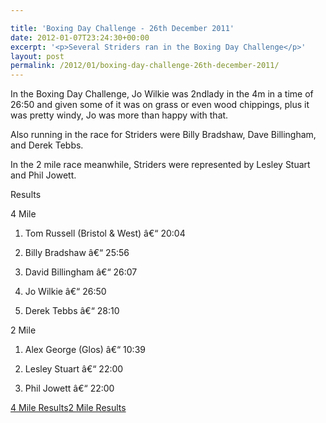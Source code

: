 ```yaml
---

title: 'Boxing Day Challenge - 26th December 2011'
date: 2012-01-07T23:24:30+00:00
excerpt: '<p>Several Striders ran in the Boxing Day Challenge</p>'
layout: post
permalink: /2012/01/boxing-day-challenge-26th-december-2011/
---
```

In the Boxing Day Challenge, Jo Wilkie was 2ndlady in the 4m in a time of 26:50 and given some of it was on grass or even wood chippings, plus it was pretty windy, Jo was more than happy with that. 

Also running in the race for Striders were Billy Bradshaw, Dave Billingham, and Derek Tebbs.

In the 2 mile race meanwhile, Striders were represented by Lesley Stuart and Phil Jowett.

Results

4 Mile

1) Tom Russell (Bristol & West) â€“ 20:04

28) Billy Bradshaw â€“ 25:56

30) David Billingham â€“ 26:07

37) Jo Wilkie â€“ 26:50

56) Derek Tebbs â€“ 28:10

2 Mile 

1) Alex George (Glos) â€“ 10:39

95) Lesley Stuart â€“ 22:00

96) Phil Jowett â€“ 22:00

<a href="/assets/pdf/results/4milebdc2011.pdf" target="_blank" rel="nofollow">4 Mile Results</a><a href="/assets/pdf/results/2milebdc2011.pdf" target="_blank" rel="nofollow">2 Mile Results</a>
